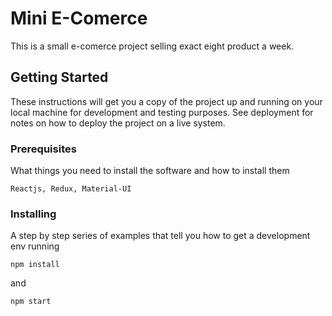 # Mini E-Comerce 
This is a small e-comerce project selling exact eight product a week.

## Getting Started
These instructions will get you a copy of the project up and running on your local machine for development and testing purposes. See deployment for notes on how to deploy the project on a live system.
### Prerequisites
What things you need to install the software and how to install them

`Reactjs, Redux, Material-UI`
### Installing
A step by step series of examples that tell you how to get a development env running

`npm install`

and 

`npm start`
